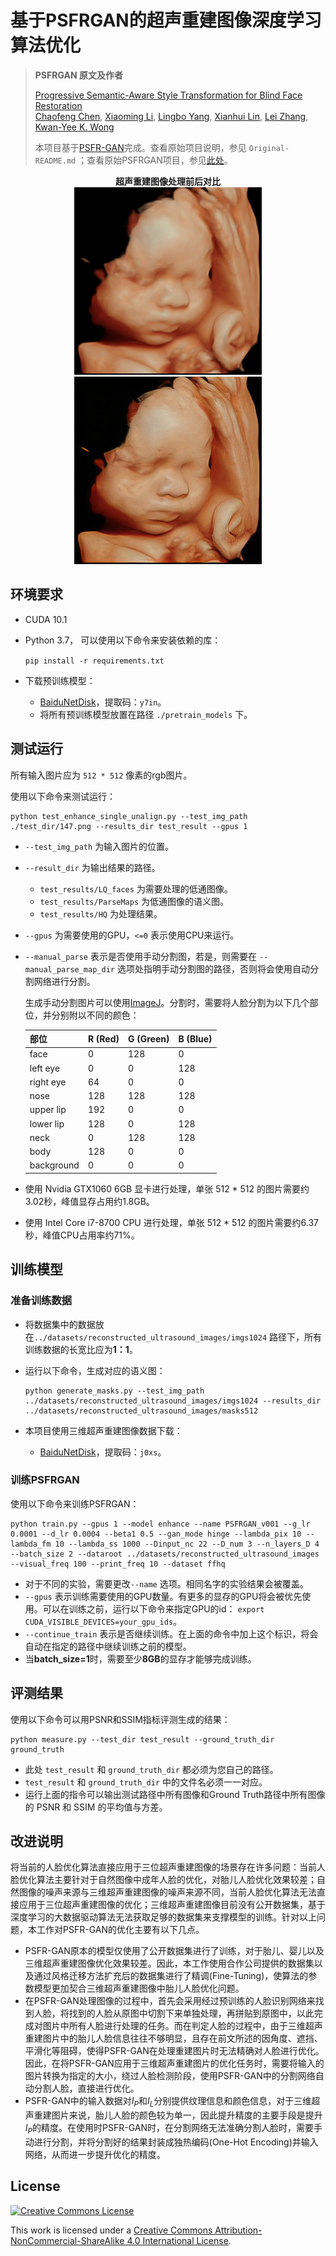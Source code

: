 # 基于PSFRGAN的超声重建图像深度学习算法优化

> **PSFRGAN 原文及作者**
>
> [Progressive Semantic-Aware Style Transformation for Blind Face Restoration](https://arxiv.org/abs/2009.08709)  
> [Chaofeng Chen](https://chaofengc.github.io), [Xiaoming Li](https://csxmli2016.github.io/), [Lingbo Yang](https://lotayou.github.io), [Xianhui Lin](https://dblp.org/pid/147/7708.html), [Lei Zhang](https://www4.comp.polyu.edu.hk/~cslzhang/), [Kwan-Yee K. Wong](https://i.cs.hku.hk/~kykwong/)
>
> 本项目基于[PSFR-GAN](https://arxiv.org/abs/2009.08709)完成。查看原始项目说明，参见 `Original-README.md` ；查看原始PSFRGAN项目，参见[此处](https://github.com/chaofengc/PSFRGAN)。

<center><b>超声重建图像处理前后对比</b></center>

<center>
	<img src='./test_dir/147.png' width=300><img src='./test_result/HQ/000.jpg' width=300>
</center>


## 环境要求

- CUDA 10.1

- Python 3.7， 可以使用以下命令来安装依赖的库：

  `pip install -r requirements.txt`

- 下载预训练模型：

  - [BaiduNetDisk](https://pan.baidu.com/s/1R2NCCvpTUPouiFfuIw88kA)，提取码：`y7in`。
  - 将所有预训练模型放置在路径 `./pretrain_models` 下。

## 测试运行

所有输入图片应为 `512 * 512` 像素的rgb图片。

使用以下命令来测试运行：

```
python test_enhance_single_unalign.py --test_img_path ./test_dir/147.png --results_dir test_result --gpus 1
```

- `--test_img_path` 为输入图片的位置。

- `--result_dir` 为输出结果的路径。
  - `test_results/LQ_faces` 为需要处理的低通图像。
  - `test_results/ParseMaps` 为低通图像的语义图。
  - `test_results/HQ` 为处理结果。
  
- `--gpus` 为需要使用的GPU，`<=0` 表示使用CPU来运行。

- `--manual_parse` 表示是否使用手动分割图，若是，则需要在 `--manual_parse_map_dir` 选项处指明手动分割图的路径，否则将会使用自动分割网络进行分割。

  生成手动分割图片可以使用[ImageJ](https://imagej.nih.gov/ij/)。分割时，需要将人脸分割为以下几个部位，并分别附以不同的颜色：

  | 部位       | R (Red) | G (Green) | B (Blue) |
  | ---------- | ------- | --------- | -------- |
  | face       | 0       | 128       | 0        |
  | left eye   | 0       | 0         | 128      |
  | right eye  | 64      | 0         | 0        |
  | nose       | 128     | 128       | 128      |
  | upper lip  | 192     | 0         | 0        |
  | lower lip  | 128     | 0         | 128      |
  | neck       | 0       | 128       | 128      |
  | body       | 128     | 0         | 0        |
  | background | 0       | 0         | 0        |

- 使用 Nvidia GTX1060 6GB 显卡进行处理，单张 512 * 512 的图片需要约3.02秒，峰值显存占用约1.8GB。

- 使用 Intel Core i7-8700 CPU 进行处理，单张 512 * 512 的图片需要约6.37秒，峰值CPU占用率约71%。

## 训练模型

### 准备训练数据

- 将数据集中的数据放在`../datasets/reconstructed_ultrasound_images/imgs1024` 路径下，所有训练数据的长宽比应为**1：1**。

- 运行以下命令，生成对应的语义图：

  ```
  python generate_masks.py --test_img_path ../datasets/reconstructed_ultrasound_images/imgs1024 --results_dir ../datasets/reconstructed_ultrasound_images/masks512
  ```
  
- 本项目使用三维超声重建图像数据下载：
  - [BaiduNetDisk](https://pan.baidu.com/s/1GYQV59jofjjeZBxU5RYTYg)，提取码：`j0xs`。

### 训练PSFRGAN

使用以下命令来训练PSFRGAN：

```
python train.py --gpus 1 --model enhance --name PSFRGAN_v001 --g_lr 0.0001 --d_lr 0.0004 --beta1 0.5 --gan_mode hinge --lambda_pix 10 --lambda_fm 10 --lambda_ss 1000 --Dinput_nc 22 --D_num 3 --n_layers_D 4 --batch_size 2 --dataroot ../datasets/reconstructed_ultrasound_images --visual_freq 100 --print_freq 10 --dataset ffhq
```

- 对于不同的实验，需要更改`--name` 选项。相同名字的实验结果会被覆盖。
- `--gpus` 表示训练需要使用的GPU数量。有更多的显存的GPU将会被优先使用。可以在训练之前，运行以下命令来指定GPU的id： `export CUDA_VISIBLE_DEVICES=your_gpu_ids`。
- `--continue_train` 表示是否继续训练。在上面的命令中加上这个标识，将会自动在指定的路径中继续训练之前的模型。
- 当**batch_size=1**时，需要至少**8GB**的显存才能够完成训练。

## 评测结果

使用以下命令可以用PSNR和SSIM指标评测生成的结果：

```
python measure.py --test_dir test_result --ground_truth_dir ground_truth
```

- 此处 `test_result` 和 `ground_truth_dir` 都必须为您自己的路径。
- `test_result` 和 `ground_truth_dir` 中的文件名必须一一对应。
- 运行上面的指令可以输出测试路径中所有图像和Ground Truth路径中所有图像的 PSNR 和 SSIM 的平均值与方差。

## 改进说明

将当前的人脸优化算法直接应用于三位超声重建图像的场景存在许多问题：当前人脸优化算法主要针对于自然图像中成年人脸的优化，对胎儿人脸优化效果较差；自然图像的噪声来源与三维超声重建图像的噪声来源不同，当前人脸优化算法无法直接应用于三位超声重建图像的优化；三维超声重建图像目前没有公开数据集，基于深度学习的大数据驱动算法无法获取足够的数据集来支撑模型的训练。针对以上问题，本工作对PSFR-GAN的优化主要有以下几点。

- PSFR-GAN原本的模型仅使用了公开数据集进行了训练，对于胎儿、婴儿以及三维超声重建图像优化效果较差。因此，本工作使用合作公司提供的数据集以及通过风格迁移方法扩充后的数据集进行了精调(Fine-Tuning)，使算法的参数模型更加契合三维超声重建图像中胎儿人脸优化问题。
- 在PSFR-GAN处理图像的过程中，首先会采用经过预训练的人脸识别网络来找到人脸，将找到的人脸从原图中切割下来单独处理，再拼贴到原图中，以此完成对图片中所有人脸进行处理的任务。而在判定人脸的过程中，由于三维超声重建图片中的胎儿人脸信息往往不够明显，且存在前文所述的因角度、遮挡、平滑化等阻碍，使得PSFR-GAN在处理重建图片时无法精确对人脸进行优化。因此，在将PSFR-GAN应用于三维超声重建图片的优化任务时，需要将输入的图片转换为指定的大小，绕过人脸检测阶段，使用PSFR-GAN中的分割网络自动分割人脸，直接进行优化。
- PSFR-GAN中的输入数据对$I_P$和$I_L$分别提供纹理信息和颜色信息，对于三维超声重建图片来说，胎儿人脸的颜色较为单一，因此提升精度的主要手段是提升$I_P$的精度。在使用时PSFR-GAN时，在分割网络无法准确分割人脸时，需要手动进行分割，并将分割好的结果封装成独热编码(One-Hot Encoding)并输入网络，从而进一步提升优化的精度。

## License

<a rel="license" href="http://creativecommons.org/licenses/by-nc-sa/4.0/"><img alt="Creative Commons License" style="border-width:0" src="https://i.creativecommons.org/l/by-nc-sa/4.0/88x31.png" /></a>

This work is licensed under a <a rel="license" href="http://creativecommons.org/licenses/by-nc-sa/4.0/">Creative Commons Attribution-NonCommercial-ShareAlike 4.0 International License</a>.

